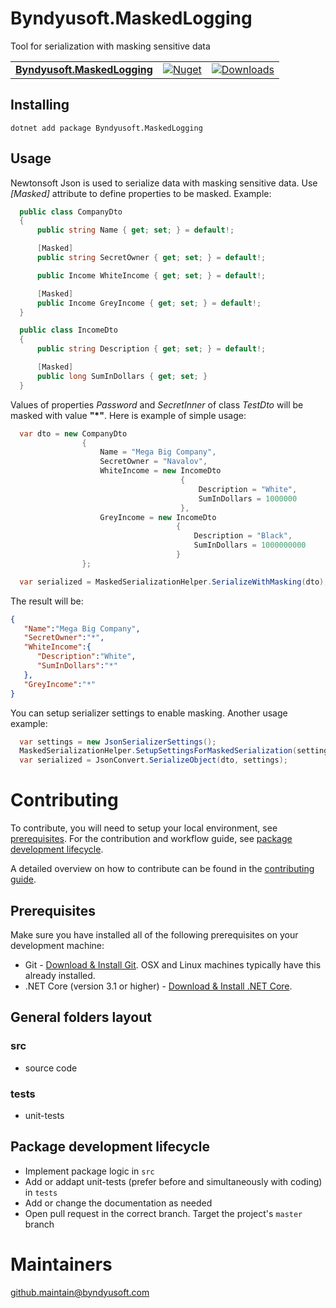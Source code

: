 # Byndyusoft.MaskedLogging

Tool for serialization with masking sensitive data

| | | |
| ------- | ------------ | --------- |
| [**Byndyusoft.MaskedLogging**](https://www.nuget.org/packages/Byndyusoft.MaskedLogging/) | [![Nuget](https://img.shields.io/nuget/v/Byndyusoft.MaskedLogging.svg)](https://www.nuget.org/packages/Byndyusoft.MaskedLogging/) | [![Downloads](https://img.shields.io/nuget/dt/Byndyusoft.MaskedLogging.svg)](https://www.nuget.org/packages/Byndyusoft.MaskedLogging/) |


## Installing

```shell
dotnet add package Byndyusoft.MaskedLogging
```

## Usage

Newtonsoft Json is used to serialize data with masking sensitive data. Use *[Masked]* attribute to define properties to be masked. Example:

```csharp
  public class CompanyDto
  {
      public string Name { get; set; } = default!;

      [Masked]
      public string SecretOwner { get; set; } = default!;

      public Income WhiteIncome { get; set; } = default!;

      [Masked]
      public Income GreyIncome { get; set; } = default!;
  }

  public class IncomeDto
  {
      public string Description { get; set; } = default!;

      [Masked]
      public long SumInDollars { get; set; }
  }
```
Values of properties *Password* and *SecretInner* of class *TestDto* will be masked with value **"\*"**. Here is example of simple usage:

```csharp
  var dto = new CompanyDto
                {
                    Name = "Mega Big Company",
                    SecretOwner = "Navalov",
                    WhiteIncome = new IncomeDto
                                      {
                                          Description = "White",
                                          SumInDollars = 1000000
                                      },
                    GreyIncome = new IncomeDto
                                     {
                                         Description = "Black",
                                         SumInDollars = 1000000000
                                     }
                };

  var serialized = MaskedSerializationHelper.SerializeWithMasking(dto);
```

The result will be:

```json
{
   "Name":"Mega Big Company",
   "SecretOwner":"*",
   "WhiteIncome":{
      "Description":"White",
      "SumInDollars":"*"
   },
   "GreyIncome":"*"
}
```

You can setup serializer settings to enable masking. Another usage example:

```csharp
  var settings = new JsonSerializerSettings();
  MaskedSerializationHelper.SetupSettingsForMaskedSerialization(settings);
  var serialized = JsonConvert.SerializeObject(dto, settings);
```

# Contributing

To contribute, you will need to setup your local environment, see [prerequisites](#prerequisites). For the contribution and workflow guide, see [package development lifecycle](#package-development-lifecycle).

A detailed overview on how to contribute can be found in the [contributing guide](CONTRIBUTING.md).

## Prerequisites

Make sure you have installed all of the following prerequisites on your development machine:

- Git - [Download & Install Git](https://git-scm.com/downloads). OSX and Linux machines typically have this already installed.
- .NET Core (version 3.1 or higher) - [Download & Install .NET Core](https://dotnet.microsoft.com/download/dotnet-core/3.1).

## General folders layout

### src
- source code

### tests
- unit-tests


## Package development lifecycle

- Implement package logic in `src`
- Add or addapt unit-tests (prefer before and simultaneously with coding) in `tests`
- Add or change the documentation as needed
- Open pull request in the correct branch. Target the project's `master` branch

# Maintainers

[github.maintain@byndyusoft.com](mailto:github.maintain@byndyusoft.com)
